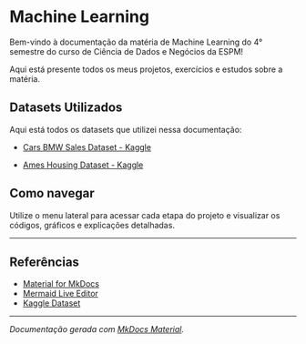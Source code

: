# Machine Learning

Bem-vindo à documentação da matéria de Machine Learning do 4° semestre do curso de Ciência de Dados e Negócios da ESPM!

Aqui está presente todos os meus projetos, exercícios e estudos sobre a matéria.

## Datasets Utilizados

Aqui está todos os datasets que utilizei nessa documentação:

- [Cars BMW Sales Dataset - Kaggle](https://www.kaggle.com/dataset/hsumedh1507/bmw-car-sales-dataset)

- [Ames Housing Dataset - Kaggle](https://www.kaggle.com/code/ammar111/house-price-prediction-an-end-to-end-ml-project)

## Como navegar

Utilize o menu lateral para acessar cada etapa do projeto e visualizar os códigos, gráficos e explicações detalhadas.

---

## Referências

- [Material for MkDocs](https://squidfunk.github.io/mkdocs-material/reference/)
- [Mermaid Live Editor](https://mermaid.live/)
- [Kaggle Dataset](https://www.kaggle.com/dataset/hsumedh1507/bmw-car-sales-dataset)

---

*Documentação gerada com [MkDocs Material](https://squidfunk.github.io/mkdocs-material/).*